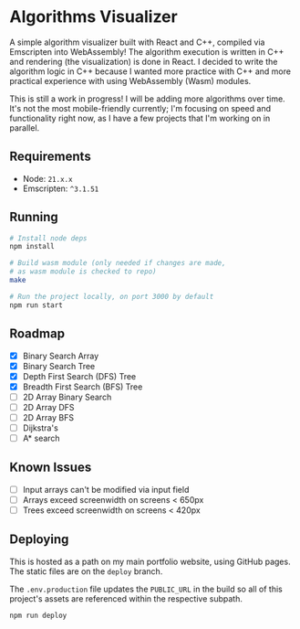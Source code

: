 # Algorithms Visualizer

A simple algorithm visualizer built with React and C++, compiled via Emscripten into WebAssembly! The algorithm execution is written in C++ and rendering (the visualization) is done in React. I decided to write the algorithm logic in C++ because I wanted more practice with C++ and more practical experience with using WebAssembly (Wasm) modules.

This is still a work in progress! I will be adding more algorithms over time. It's not the most mobile-friendly currently; I'm focusing on speed and functionality right now, as I have a few projects that I'm working on in parallel.

## Requirements

- Node: `21.x.x`
- Emscripten: `^3.1.51`

## Running

```bash
# Install node deps
npm install

# Build wasm module (only needed if changes are made,
# as wasm module is checked to repo)
make

# Run the project locally, on port 3000 by default
npm run start
```

## Roadmap

- [x] Binary Search Array
- [x] Binary Search Tree
- [x] Depth First Search (DFS) Tree
- [x] Breadth First Search (BFS) Tree
- [ ] 2D Array Binary Search
- [ ] 2D Array DFS
- [ ] 2D Array BFS
- [ ] Dijkstra's
- [ ] A\* search

## Known Issues

- [ ] Input arrays can't be modified via input field
- [ ] Arrays exceed screenwidth on screens < 650px
- [ ] Trees exceed screenwidth on screens < 420px

## Deploying

This is hosted as a path on my main portfolio website, using GitHub pages. The static files are on the `deploy` branch.

The `.env.production` file updates the `PUBLIC_URL` in the build so all of this project's assets are referenced within the respective subpath.

```
npm run deploy
```
